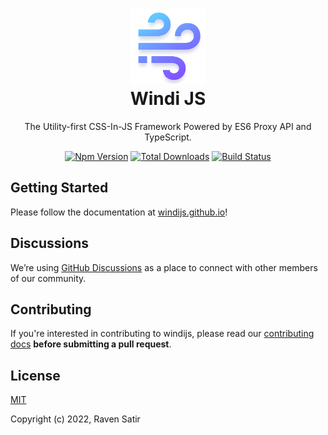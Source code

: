<h1 align="center">
<a href="https://github.com/windicss/windicss/wiki">
  <img src="./assets/logo.png" alt="Windi Logo" height="120" width="120"/><br>
</a>
  Windi JS
</h1>

<p align="center">The Utility-first CSS-In-JS Framework Powered by ES6 Proxy API and TypeScript.</p>

<p align="center">
  <a href="https://www.npmjs.com/package/windijs"><img src="https://img.shields.io/npm/v/windijs.svg?color=0EA5E9" alt="Npm Version"></a>
  <a href="https://www.npmjs.com/package/windijs"><img src="https://img.shields.io/npm/dt/windijs.svg?color=1388bd" alt="Total Downloads"></a>
  <a href="https://github.com/windijs/windijs/actions"><img src="https://github.com/windijs/windijs/actions/workflows/test.yml/badge.svg?branch=main" alt="Build Status"></a>
</p>

## Getting Started

Please follow the documentation at [windijs.github.io](https://windijs.github.io/)!

## Discussions

We’re using [GitHub Discussions](https://github.com/windijs/windijs/discussions) as a place to connect with other members of our community.

## Contributing

If you're interested in contributing to windijs, please read our [contributing docs](https://github.com/windijs/windijs/blob/main/CONTRIBUTING.md) **before submitting a pull request**.

## License

[MIT](https://github.com/windijs/windijs/blob/main/LICENSE)

Copyright (c) 2022, Raven Satir
